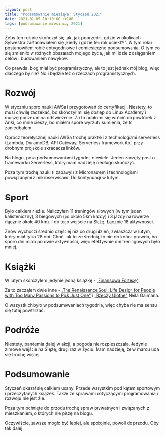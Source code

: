 ```yaml
---
layout: post
title: "Podsumowanie miesiąca: Styczeń 2021"
date: 2021-02-05 18:10:00 +0100
tags: [podsumowanie miesiąca, 2021]
---
```


Żeby ten rok nie skończył się tak, jak poprzedni, gdzie w okolicach Sylwestra zastanawiałem się „kiedy i gdzie ten rok uciekł?!". W tym roku postanowiłem robić cotygodniowe i comiesięczne podsumowania. O tym co się zmieniło w różnych obszarach mojego życia, jak mi idzie z osiąganiem celów i budowaniem nawyków.

Co prawda, blog miał być programistyczny, ale to jest jednak mój blog, więc dlaczego by nie? No i będzie też o rzeczach programistycznych.

# Rozwój

W styczniu sporo nauki AWSa i przygotowań do certyfikacji. Niestety, to musi chwilę zaczekać, bo skończył mi się dostęp do Linux Academy i muszę poczekać na odświeżenie. Za to udało mi się wrócić do powtórek z Anki, co mnie cieszy, bo miałem spore wyrzuty sumienia, że to zaniedbałem.

Oprócz teoretycznej nauki AWSa trochę praktyki z technologiami serverless (Lambda, DynamoDB, API Gateway, Serverless framework itp.) przy drobnym projekcie skracacza linków.

Na blogu, poza podsumowaniami tygodni, niewiele. Jeden zaczęty post o frameworku Serverless, który mam nadzieję niedługo skończyć.

Poza tym trochę nauki (i zabawy!) z Micronautem i technologiami powiązanymi z mikroserwisami. Do kontynuacji w lutym.

# Sport

Było całkiem nieźle. Naliczyłem 11 treningów siłowych (w tym jeden kalisteniczny), 3 biegowych (po około 5km każdy) i 3 jazdy na rowerze (łącznie około 40 km). I do tego wejście na Ślężę. Łącznie 18 aktywności.

Znów wychodzi średnio częściej niż co drugi dzień, zwłaszcza w lutym, który miał tylko 28 dni. Choć, jak to ze średnią, to nie do końca prawda, bo sporo dni miało po dwie aktywności, więc efektywnie dni treningowych było mniej.

# Książki

W lutym skończyłem jedynie jedną książkę - [„Finansową Fortecę"](https://www.goodreads.com/book/show/55289532-finansowa-forteca).

Za to zacząłem dwie inne - [„The Renaissance Soul: Life Design for People with Too Many Passions to Pick Just One"](https://www.goodreads.com/book/show/415595.The_Renaissance_Soul) i [„Rzeczy Ulotne"](https://www.goodreads.com/book/show/38926130-rzeczy-ulotne) Neila Gaimana.

O wszystkich było w podsumowaniach tygodnia, więc chyba nie ma sensu się tutaj powtarzać.

# Podróże

Niestety, pandemia dalej w akcji, a pogoda nie rozpieszczała. Jedynie zimowe wejście na Ślężę, drugi raz w życiu. Mam nadzieję, że w marcu uda się trochę więcej.

# Podsumowanie

Styczeń okazał się całkiem udany. Przede wszystkim pod kątem sportowym i przeczytanych książek. Także ze sprawami dotyczącymi programowania i rozwoju nie jest źle.

Poza tym pchnięte do przodu trochę spraw prywatnych i związanych z mieszkaniem, o których nie piszę na blogu.

Oczywiście, zawsze mogło być lepiej, ale spokojnie, powoli do przodu. Oby tak dalej.
